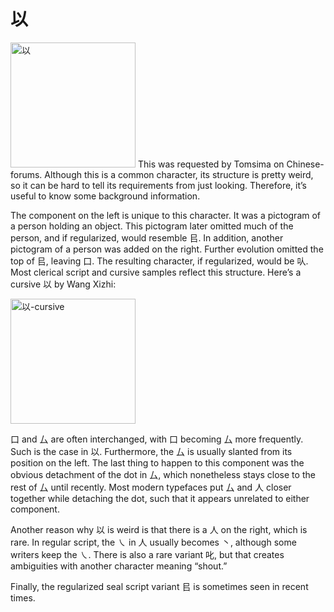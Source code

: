 # 以
<img src="https://github.com/damnedharvey/Regular-Script-Graphemics/blob/master/extra-cases-images/以.svg" alt="以" width=200/>
This was requested by Tomsima on Chinese-forums. Although this is a common character, its structure is pretty weird, so it can be hard to tell its requirements from just looking. Therefore, it’s useful to know some background information.

The component on the left is unique to this character. It was a pictogram of a person holding an object. This pictogram later omitted much of the person, and if regularized, would resemble 㠯. In addition, another pictogram of a person was added on the right. Further evolution omitted the top of 㠯, leaving 口. The resulting character, if regularized, would be 㕥. Most clerical script and cursive samples reflect this structure. Here’s a cursive 以 by Wang Xizhi:

<img src="https://github.com/damnedharvey/Regular-Script-Graphemics/blob/master/extra-cases-images/以cursive.jpg" alt="以-cursive" width=200/>

口 and 厶 are often interchanged, with 口 becoming 厶 more frequently. Such is the case in 以. Furthermore, the 厶 is usually slanted from its position on the left. The last thing to happen to this component was the obvious detachment of the dot in 厶, which nonetheless stays close to the rest of 厶 until recently. Most modern typefaces put 厶 and 人 closer together while detaching the dot, such that it appears unrelated to either component.

Another reason why 以 is weird is that there is a 人 on the right, which is rare. In regular script, the ㇏ in 人 usually becomes 丶, although some writers keep the ㇏. There is also a rare variant 叱, but that creates ambiguities with another character meaning “shout.”

Finally, the regularized seal script variant 㠯 is sometimes seen in recent times.